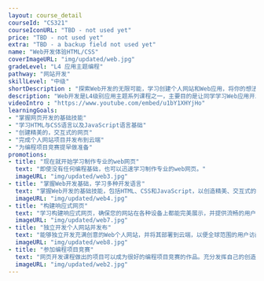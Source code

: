```yaml
---
layout: course_detail
courseId: "CS321"
courseIconURL: "TBD - not used yet"
price: "TBD - not used yet"
extra: "TBD - a backup field not used yet"
name: "Web开发体验HTML/CSS"
coverImageURL: "img/updated/web.jpg"
gradeLevel: "L4 应用主题编程"
pathway: "网站开发"
skillLevel: "中级"
shortDescription : "探索Web开发的无限可能，学习创建个人网站和Web应用，将你的想法发布在云端！"
description: "Web开发是L4级别应用主题系列课程之一，主要目的是让同学学习Web应用开发的基础，包括网页HTML与CSS语言，JavaScript语言基础。最终的目标是让同学可以独立做出自己的个人网站，以及初步的Web应用程序，并且发布在云端。"
videoIntro : "https://www.youtube.com/embed/u1bY1XHYjHo"
learningGoals:
- "掌握网页开发的基础技能"
- "学习HTML与CSS语言以及JavaScript语言基础"
- "创建精美的，交互式的网页"
- "完成个人网站项目并发布到云端"
- "为编程项目竞赛提早做准备"
promotions:
- title: "现在就开始学习制作专业的web网页"
  text: "即使没有任何编程基础，也可以迅速学习制作专业的web网页。"
  imageURL: "img/updated/web3.jpg"
- title: "掌握Web开发基础，学习多种开发语言"
  text: "掌握Web开发的基础技能，包括HTML、CSS和JavaScript，以创造精美、交互式的网页体验。"
  imageURL: "img/updated/web4.jpg"
- title: "构建响应式网页"
  text: "学习构建响应式网页，确保您的网站在各种设备上都能完美展示，并提供流畅的用户体验。"
  imageURL: "img/updated/web7.jpg"
- title: "独立开发个人网站并发布"
  text: "能够独立开发充满创意的Web个人网站，并将其部署到云端，以便全球范围的用户访问。"
  imageURL: "img/updated/web8.jpg"
- title: "参加编程项目竞赛"
  text: "网页开发课程做出的项目可以成为很好的编程项目竞赛的作品。充分发挥自己的创造力，动手解决生活中的问题，做实验，发布结果，为大学申请打下基础。"
  imageURL: "img/updated/web2.jpg"
---
```


